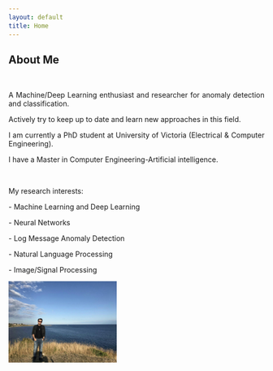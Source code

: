 ```yaml
---
layout: default
title: Home
---
```

 
## About Me

<br>
<style>p{text-align:justify; text-justify:auto;}</style>
<p> A Machine/Deep Learning enthusiast and researcher for anomaly detection and classification. 

 Actively try to keep up to date and learn new approaches in this field.</p> 

<p> I am currently a PhD student at University of Victoria (Electrical & Computer Engineering).

I have a Master in Computer Engineering-Artificial intelligence. </p> 

<br>

<p>My research interests:</p> 
<p> - Machine Learning and Deep Learning</p> 
<p> - Neural Networks</p> 
<p> - Log Message Anomaly Detection</p> 
<p> - Natural Language Processing</p> 
<p> - Image/Signal Processing</p> 

<img src="center/images/amirfarzad.jpg" alt="Amir Farzad" width="213" height="160" title="Amir Farzad" />



